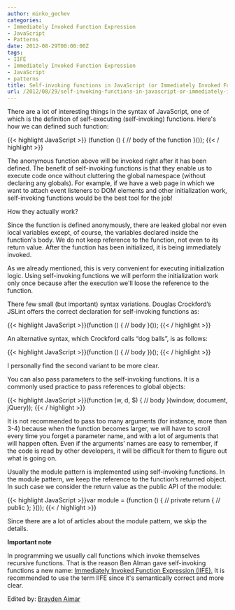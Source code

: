 ```yaml
---
author: minko_gechev
categories:
- Immediately Invoked Function Expression
- JavaScript
- Patterns
date: 2012-08-29T00:00:00Z
tags:
- IIFE
- Immediately Invoked Function Expression
- JavaScript
- patterns
title: Self-invoking functions in JavaScript (or Immediately Invoked Function Expressions)
url: /2012/08/29/self-invoking-functions-in-javascript-or-immediately-invoked-function-expression/
---
```


There are a lot of interesting things in the syntax of JavaScript, one of which is the definition of self-executing (self-invoking) functions. Here's how we can defined such function:

{{< highlight JavaScript >}}
(function () {
  // body of the function
}());
{{< / highlight >}}

The anonymous function above will be invoked right after it has been defined. The benefit of self-invoking functions is that they enable us to execute code once without cluttering the global namespace (without declaring any globals).
For example, if we have a web page in which we want to attach event listeners to DOM elements and other initialization work, self-invoking functions would be the best tool for the job!

How they actually work?

Since the function is defined anonymously, there are leaked global nor even local variables except, of course, the variables declared inside the function's body. We do not keep reference to the function, not even to its return value. After the function has been initialized, it is being immediately invoked.

As we already mentioned, this is very convenient for executing initialization logic. Using self-invoking functions we will perform the initialization work only once because after the execution we'll loose the reference to the function.

There few small (but important) syntax variations. Douglas Crockford’s JSLint offers the correct declaration for self-invoking functions as:

{{< highlight JavaScript >}}(function () {
  // body
}());
{{< / highlight >}}

An alternative syntax, which Crockford calls “dog balls”, is as follows:

{{< highlight JavaScript >}}(function () {
  // body
})();
{{< / highlight >}}

I personally find the second variant to be more clear.

You can also pass parameters to the self-invoking functions. It is a commonly used practice to pass references to global objects:

{{< highlight JavaScript >}}(function (w, d, $) {
  // body
}(window, document, jQuery));
{{< / highlight >}}

It is not recommended to pass too many arguments (for instance, more than 3-4) because when the function becomes larger, we will have to scroll every time you forget a parameter name, and with a lot of arguments that will happen often. Even if the arguments’ names are easy to remember, if the code is read by other developers, it will be difficult for them to figure out what is going on.

Usually the module pattern is implemented using self-invoking functions. In the module pattern, we keep the reference to the function’s returned object. In such case we consider the return value as the public API of the module:

{{< highlight JavaScript >}}var module = (function () {
  // private
  return {
    // public
  };
}());
{{< / highlight >}}

Since there are a lot of articles about the module pattern, we skip the details.

**Important note**

In programming we usually call functions which invoke themselves recursive functions. That is the reason Ben Alman gave self-invoking functions a new name: [Immediately Invoked Function Expression (IIFE).][1] It is recommended to use the term IIFE since it's semantically correct and more clear.

Edited by: [Brayden Aimar][2]

 [1]: http://benalman.com/news/2010/11/immediately-invoked-function-expression/
 [2]: https://github.com/braydenaimar
